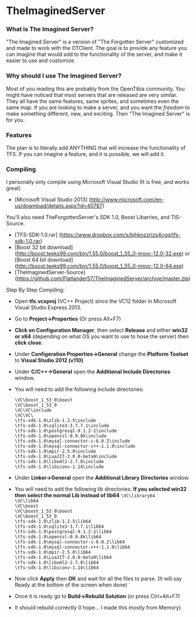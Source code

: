 TheImaginedServer
=================

### What is The Imagined Server?

"The Imagined Server" is a version of "The Forgotten Server" customized and made to work with the OTClient. The goal is to provide any feature you can imagine that would add to the functionality of the server, and make it easier to use and customize.

### Why should I use The Imagined Server?

Most of you reading this are probably from the OpenTibia community. You might have noticed that most servers that are released are very similar. They all have the same features, same sprites, and sometimes even the same map.
If you are looking to make a server, and you want the *freedom* to make something different, new, and exciting. Then "The Imagined Server" is for you. 

### Features

The plan is to literally add ANYTHING that will increase the functionality of TFS. If you can imagine a feature, and it is possible, we will add it.

### Compiling

I personally only compile using Microsoft Visual Studio (It is free, and works great)
* [Microsoft Visual Studio 2013] (http://www.microsoft.com/en-us/download/details.aspx?id=40787)

You'll also need TheForgottenServer's SDK 1.0, Boost Libarries, and TIS-Source.
* [TFS-SDK-1.0.rar] (https://www.dropbox.com/s/bjhknzzrizs4cgq/tfs-sdk-1.0.rar)
* [Boost 32 bit download] (http://boost.teeks99.com/bin/1.55.0/boost_1_55_0-msvc-12.0-32.exe) or  [Boost 64 bit download] (http://boost.teeks99.com/bin/1.55.0/boost_1_55_0-msvc-12.0-64.exe)
* [TheImaginedServer-Source] (https://github.com/Flatlander57/TheImaginedServer/archive/master.zip)

Step By Step Compiling:
* Open **tfs.vcxproj** (VC++ Project) since the VC12 folder in Microsoft Visual Studio Express 2013.
* Go to **Project->Properties** (Or press Alt+F7)
* **Click on Configuration Manager**, then select **Release** and either **win32 or x64** (depending on what OS you want to use to hose the server) then **click close**.
* Under **Configeration Properties->General** change the **Platform Toolset** to **Visual Studio 2012 (v110)**
* Under **C/C++->General** open the **Additional Include Directories** window.
* You will need to add the following include directories:

  `\VC\boost_1_53_0\boost`  
  `\VC\boost_1_53_0`    
  `\VC\VC\include`    
  `\VC\VC\`    
  `\tfs-sdk-1.0\zlib-1.2.5\include`     
  `\tfs-sdk-1.0\sqlite3-3.7.7.1\include`      
  `\tfs-sdk-1.0\postgresql-9.1.2-1\include`    
  `\tfs-sdk-1.0\openssl-0.9.8k\include`    
  `\tfs-sdk-1.0\mysql-connector-c-6.0.2\include`      
  `\tfs-sdk-1.0\mysql-connector-c++-1.1.0\include`      
  `\tfs-sdk-1.0\mpir-2.5.0\include`    
  `\tfs-sdk-1.0\LuaJIT-2.0.0-beta9\include`     
  `\tfs-sdk-1.0\libxml2-2.7.8\include`      
  `\tfs-sdk-1.0\libiconv-1.14\include`      
* Under **Linker->General** open the **Additional Library Directories** window.
* You will need to add the following lib directories: **If you selected win32 then select the normal Lib instead of lib64**
  `\VC\library64`   
  `\VC\lib64`   
  `\VC\boost`   
  `\VC\boost_1_53_0\boost`    
  `\VC\boost_1_53_0`    
  `\tfs-sdk-1.0\zlib-1.2.5\lib64`   
  `\tfs-sdk-1.0\sqlite3-3.7.7.1\lib64`    
  `\tfs-sdk-1.0\postgresql-9.1.2-1\lib64`   
  `\tfs-sdk-1.0\openssl-0.9.8k\lib64`   
  `\tfs-sdk-1.0\mysql-connector-c-6.0.2\lib64`    
  `\tfs-sdk-1.0\mysql-connector-c++-1.1.0\lib64`    
  `\tfs-sdk-1.0\mpir-2.5.0\lib64`   
  `\tfs-sdk-1.0\LuaJIT-2.0.0-beta9\lib64`   
  `\tfs-sdk-1.0\libxml2-2.7.8\lib64`    
  `\tfs-sdk-1.0\libiconv-1.14\lib64`    

* Now click **Apply** then **OK** and wait for all the files to parse. (It will say Ready at the bottom of the screen when done)
* Once it is ready go to **Build->Rebuild Solution** (or press Ctrl+Alt+F7)
* It should rebuild correctly (I hope... I made this mostly from Memory)
